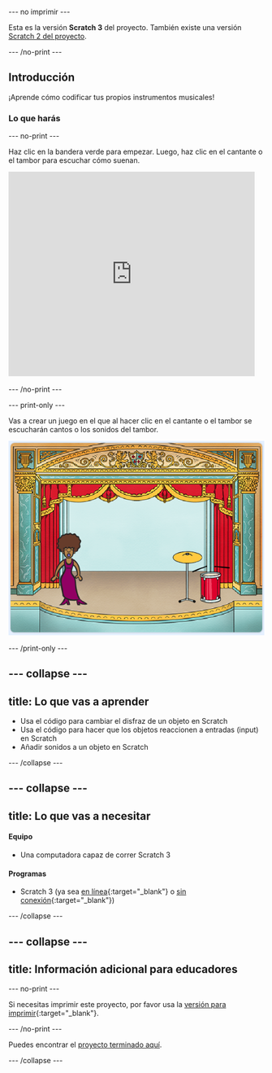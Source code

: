 --- no imprimir ---

Esta es la versión **Scratch 3** del proyecto. También existe una versión [Scratch 2 del proyecto](https://projects.raspberrypi.org/es-LA/projects/rock-band-scratch2).

--- /no-print ---

## Introducción

¡Aprende cómo codificar tus propios instrumentos musicales!

### Lo que harás

--- no-print ---

Haz clic en la bandera verde para empezar. Luego, haz clic en el cantante o el tambor para escuchar cómo suenan.

<div class="scratch-preview">
  <iframe allowtransparency="true" width="485" height="402" src="https://scratch.mit.edu/projects/embed/276872220/?autostart=false" frameborder="0" scrolling="no"></iframe>
</div>

--- /no-print ---

--- print-only ---

Vas a crear un juego en el que al hacer clic en el cantante o el tambor se escucharán cantos o los sonidos del tambor.

![captura de pantalla del juego](images/demo.png)

--- /print-only ---

--- collapse ---
---
title: Lo que vas a aprender
---

+ Usa el código para cambiar el disfraz de un objeto en Scratch
+ Usa el código para hacer que los objetos reaccionen a entradas (input) en Scratch
+ Añadir sonidos a un objeto en Scratch

--- /collapse ---

--- collapse ---
---
title: Lo que vas a necesitar
---

#### Equipo

+ Una computadora capaz de correr Scratch 3

#### Programas

+ Scratch 3 (ya sea [en línea](http://rpf.io/scratchon){:target="_blank"} o [sin conexión](http://rpf.io/scratchoff){:target="_blank"})

--- /collapse ---

--- collapse ---
---
title: Información adicional para educadores
---

--- no-print ---

Si necesitas imprimir este proyecto, por favor usa la [versión para imprimir](https://projects.raspberrypi.org/es-LA/projects/rock-band/print){:target="_blank"}.

--- /no-print ---

Puedes encontrar el [proyecto terminado aquí](http://rpf.io/p/es-LA/rock-band-get).

--- /collapse ---